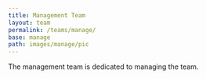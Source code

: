 ```yaml
---
title: Management Team
layout: team
permalink: /teams/manage/
base: manage
path: images/manage/pic
---
```

The management team is dedicated to managing the team.